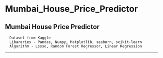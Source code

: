 # Mumbai_House_Price_Predictor
Mumbai House Price Predictor
--------------------------------------------------------------------------------------------------------------------------------------------------------------------------------
      Dataset from Kaggle 
      Libararies - Pandas, Numpy, Matplotlib, seaborn, scikit-learn
      Algorithm - Lssso, Random Forest Regressor, Linear Regression
---------------------------------------------------------------------------------------------------------------------------------------------------------------------------------
      
